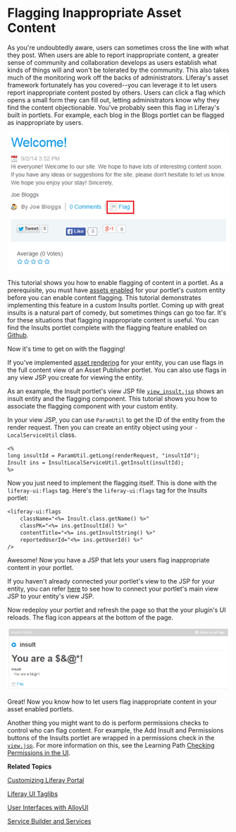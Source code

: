 # Flagging Inappropriate Asset Content [](id=flagging-inappropriate-asset-content)

<!--
Testing Notes:

The starting example portlet for this tutorial is at ...
liferay-docs/develop/tutorials/code/tutorials-sdk/portlets/asset-framework-02-asset-enable-insults-portlet

On completing this tutorial, the example portlet looks like the portlet at ...
liferay-docs/develop/tutorials/code/tutorials-sdk/portlets/asset-framework-03-end-insults-portlet

Make sure to read their README files.
-->

As you're undoubtedly aware, users can sometimes cross the line with what they 
post. When users are able to report inappropriate content, a greater sense of
community and collaboration develops as users establish what kinds of things
will and won't be tolerated by the community. This also takes much of the
monitoring work off the backs of administrators. Liferay's asset framework
fortunately has you covered--you can leverage it to let users report
inappropriate content posted by others. Users can click a flag which opens 
a small form they can fill out, letting administrators know why they find the
content objectionable. You've probably seen this flag in Liferay's built in
portlets. For example, each blog in the Blogs portlet can be flagged as
inappropriate by users.

![Figure 1: Flags for letting users mark objectionable content are enabled in the built in Blogs portlet](../../images/asset-fw-flags-blog.png)

This tutorial shows you how to enable flagging of content in a portlet. As a 
prerequisite, you must have [assets enabled](/develop/tutorials/-/knowledge_base/6-2/adding-updating-and-deleting-assets-for-custom-entities)
for your portlet's custom entity before you can enable content flagging. This
tutorial demonstrates implementing this feature in a custom Insults portlet.
Coming up with great insults is a natural part of comedy, but sometimes things
can go too far. It's for these situations that flagging inappropriate content is
useful. You can find the Insults portlet complete with the flagging feature
enabled on [Github](https://github.com/liferay/liferay-docs/tree/6.2.x/develop/tutorials/code/tutorials-sdk/portlets/asset-framework-01-begin-insults-portlet).

Now it's time to get on with the flagging!

If you've implemented [asset rendering](/develop/learning-paths/-/knowledge_base/6-2/implementing-asset-renderers)
for your entity, you can use flags in the full content view of an Asset
Publisher portlet. You can also use flags in any view JSP you create for viewing
the entity. 

As an example, the Insult portlet's view JSP file [`view_insult.jsp`](https://github.com/liferay/liferay-docs/blob/6.2.x/develop/tutorials/code/tutorials-sdk/portlets/asset-framework-03-end-insults-portlet/docroot/html/insult/view_insult.jsp)
shows an insult entity and the flagging component. This tutorial shows you how
to associate the flagging component with your custom entity.

In your view JSP, you can use `ParamUtil` to get the ID of the entity from the
render request. Then you can create an entity object using your
`-LocalServiceUtil` class. 

    <%
    long insultId = ParamUtil.getLong(renderRequest, "insultId");
    Insult ins = InsultLocalServiceUtil.getInsult(insultId);
    %>
 
Now you just need to implement the flagging itself. This is done with the
`liferay-ui:flags` tag. Here's the `liferay-ui:flags` tag for the Insults
portlet:

    <liferay-ui:flags
        className="<%= Insult.class.getName() %>"
        classPK="<%= ins.getInsultId() %>"
        contentTitle="<%= ins.getInsultString() %>"
        reportedUserId="<%= ins.getUserId() %>"
    />

Awesome! Now you have a JSP that lets your users flag inappropriate content in 
your portlet. 

If you haven't already connected your portlet's view to the JSP for your entity,
you can refer [here](/develop/tutorials/-/knowledge_base/6-2/relating-assets#creating-a-url-to-your-new-jsp)
to see how to connect your portlet's main view JSP to your entity's view JSP.

Now redeploy your portlet and refresh the page so that the your plugin's UI
reloads. The flag icon appears at the bottom of the page.

![Figure 2: Users can now flag content in your portlet as inappropriate.](../../images/asset-fw-flags.png)

Great! Now you know how to let users flag inappropriate content in your asset 
enabled portlets. 

Another thing you might want to do is perform permissions checks to control 
who can flag content. For example, the Add Insult and Permissions buttons of the
Insults portlet are wrapped in a permissions check in the 
[`view.jsp`](https://github.com/liferay/liferay-docs/blob/6.2.x/develop/tutorials/code/tutorials-sdk/portlets/asset-framework-03-end-insults-portlet/docroot/html/insult/view.jsp).
For more information on this, see the Learning Path [Checking Permissions in the UI](/develop/learning-paths/-/knowledge_base/6-2/checking-for-permissions-in-the-ui).

**Related Topics**

[Customizing Liferay Portal](/develop/tutorials/-/knowledge_base/6-2/customizing-liferay-portal)

[Liferay UI Taglibs](/develop/tutorials/-/knowledge_base/6-2/liferay-ui-taglibs)

[User Interfaces with AlloyUI](/develop/tutorials/-/knowledge_base/6-2/alloyui)

[Service Builder and Services](/develop/tutorials/-/knowledge_base/6-2/service-builder)
